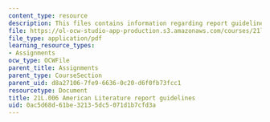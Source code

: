 ```yaml
---
content_type: resource
description: This files contains information regarding report guidelines.
file: https://ol-ocw-studio-app-production.s3.amazonaws.com/courses/21l-006-american-literature-spring-2013/0ac5d68d61be32135dc5071d1b7cfd3a_MIT21L_006S13_reportguide.pdf
file_type: application/pdf
learning_resource_types:
- Assignments
ocw_type: OCWFile
parent_title: Assignments
parent_type: CourseSection
parent_uid: d8a27106-7fe9-6636-0c20-d6f0fb73fcc1
resourcetype: Document
title: 21L.006 American Literature report guidelines
uid: 0ac5d68d-61be-3213-5dc5-071d1b7cfd3a
---
```

